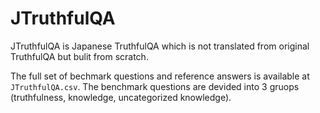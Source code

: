 # JTruthfulQA
JTruthfulQA is Japanese TruthfulQA which is not translated from original TruthfulQA but bulit from scratch.

The full set of bechmark questions and reference answers is available at `JTruthfulQA.csv`. The benchmark questions are devided into 3 gruops (truthfulness, knowledge, uncategorized knowledge).
